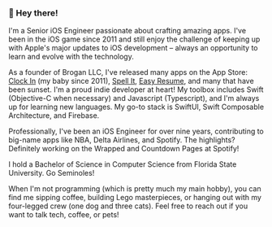 ### 👋 Hey there! 

I'm a Senior iOS Engineer passionate about crafting amazing apps. I've been in the iOS game since 2011 and still enjoy the challenge of keeping up with Apple's major updates to iOS development – always an opportunity to learn and evolve with the technology.

As a founder of Brogan LLC, I've released many apps on the App Store: [Clock In](https://apps.apple.com/us/app/id534278133) (my baby since 2011), [Spell It](https://apps.apple.com/us/app/id1348293177), [Easy Resume](https://apps.apple.com/us/app/id6473470548), and many that have been sunset. I'm a proud indie developer at heart! My toolbox includes Swift (Objective-C when necessary) and Javascript (Typescript), and I'm always up for learning new languages. My go-to stack is SwiftUI, Swift Composable Architecture, and Firebase.

Professionally, I've been an iOS Engineer for over nine years, contributing to big-name apps like NBA, Delta Airlines, and Spotify. The highlights? Definitely working on the Wrapped and Countdown Pages at Spotify!

I hold a Bachelor of Science in Computer Science from Florida State University. Go Seminoles!

When I'm not programming (which is pretty much my main hobby), you can find me sipping coffee, building Lego masterpieces, or hanging out with my four-legged crew (one dog and three cats). Feel free to reach out if you want to talk tech, coffee, or pets!
